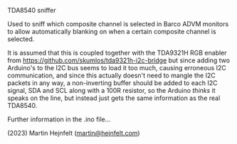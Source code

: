 TDA8540 sniffer

Used to sniff which composite channel is selected in Barco ADVM monitors to
allow automatically blanking on when a certain composite channel is selected.

It is assumed that this is coupled together with the TDA9321H RGB enabler from
https://github.com/skumlos/tda9321h-i2c-bridge but since adding two Arduino's
to the I2C bus seems to load it too much, causing erroneous I2C communication,
and since this actually doesn't need to mangle the I2C packets in any way,
a non-inverting buffer should be added to each I2C signal, SDA and SCL along
with a 100R resistor, so the Arduino *thinks* it speaks on the line, but instead
just gets the same information as the real TDA8540.

Further information in the .ino file...

(2023) Martin Hejnfelt (martin@hejnfelt.com)
